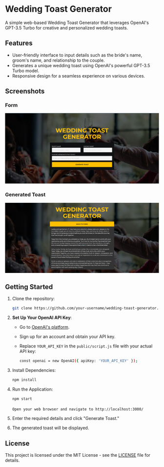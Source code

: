 # Wedding Toast Generator

A simple web-based Wedding Toast Generator that leverages OpenAI's GPT-3.5 Turbo for creative and personalized wedding toasts.

## Features
- User-friendly interface to input details such as the bride's name, groom's name, and relationship to the couple.
- Generates a unique wedding toast using OpenAI's powerful GPT-3.5 Turbo model.
- Responsive design for a seamless experience on various devices.

## Screenshots

### Form
<p align="center">
  <img src="https://github.com/joyelere/Wedding-Toast-generator/blob/main/img/Screenshot%20(148).png?raw=true">
</p>

### Generated Toast
<p align="center">
  <img src="https://github.com/joyelere/Wedding-Toast-generator/blob/main/img/Screenshot%20(149).png?raw=true">
</p>


## Getting Started
1. Clone the repository:
   ```bash
   git clone https://github.com/your-username/wedding-toast-generator.git
   
2. **Set Up Your OpenAI API Key**:
   - Go to [OpenAI's platform](https://platform.openai.com/signup).
   - Sign up for an account and obtain your API key.
   - Replace `YOUR_API_KEY` in the `public/script.js` file with your actual API key:
     
     ```bash
     const openai = new OpenAI({ apiKey: 'YOUR_API_KEY' });
     
3. Install Dependencies:
    ```bash
    npm install
    
4. Run the Application:
    ```bash
    npm start
    
   Open your web browser and navigate to http://localhost:3000/

5. Enter the required details and click "Generate Toast."

6. The generated toast will be displayed.

## License
This project is licensed under the MIT License - see the [LICENSE](LICENSE) file for details.









